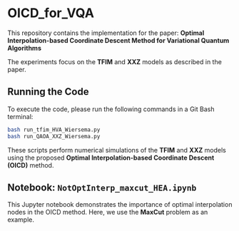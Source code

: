 
# OICD_for_VQA

This repository contains the implementation for the paper:
**Optimal Interpolation-based Coordinate Descent Method for Variational Quantum Algorithms**

The experiments focus on the **TFIM** and **XXZ** models as described in the paper.

## Running the Code

To execute the code, please run the following commands in a Git Bash terminal:

```bash
bash run_tfim_HVA_Wiersema.py
bash run_QAOA_XXZ_Wiersema.py
```

These scripts perform numerical simulations of the **TFIM** and **XXZ** models using the proposed **Optimal Interpolation-based Coordinate Descent (OICD)** method.

## Notebook: `NotOptInterp_maxcut_HEA.ipynb`

This Jupyter notebook demonstrates the importance of optimal interpolation nodes in the OICD method. Here, we use the **MaxCut** problem as an example.
